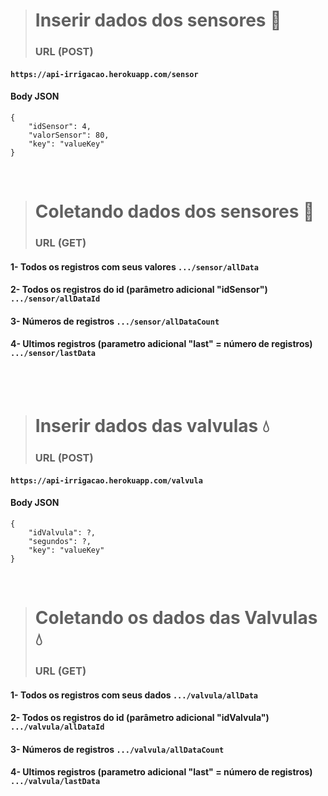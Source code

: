 > # Inserir dados dos sensores 🌱
> ### URL (POST)

#### ```https://api-irrigacao.herokuapp.com/sensor```

#### Body JSON

    {
        "idSensor": 4,      
        "valorSensor": 80,
        "key": "valueKey"
    }

<br>

> # Coletando dados dos sensores 🌱
> ### URL (GET)

#### 1- Todos os registros com seus valores ```.../sensor/allData```
#### 2- Todos os registros do id (parâmetro adicional "idSensor") ```.../sensor/allDataId```
#### 3- Números de registros ```.../sensor/allDataCount```
#### 4- Ultimos registros (parametro adicional "last" = número de registros) ```.../sensor/lastData```


<br><br>

> # Inserir dados das valvulas 💧
> ### URL (POST)
#### ```https://api-irrigacao.herokuapp.com/valvula```
#### Body JSON

    {
        "idValvula": ?,
        "segundos": ?,
        "key": "valueKey"
    }


<br>

> # Coletando os dados das Valvulas 💧
> ### URL (GET)
#### 1- Todos os registros com seus dados ```.../valvula/allData```
#### 2- Todos os registros do id (parâmetro adicional "idValvula") ```.../valvula/allDataId```
#### 3- Números de registros ```.../valvula/allDataCount```
#### 4- Ultimos registros (parametro adicional "last" = número de registros) ```.../valvula/lastData```
